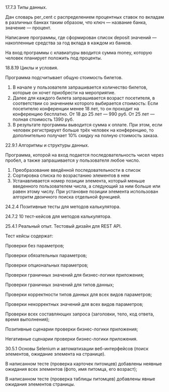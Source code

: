 17.7.3 Типы данных.

Дан словарь per_cent с распределением процентных ставок по вкладам в различных банках таким образом, что ключ — название банка, 
значение — процент.

Написание программы, где сформирован список deposit значений — накопленные средства за год вклада в каждом из банков. 

На вход программы с клавиатуры вводится сумма money, которую человек планирует положить под проценты.

18.8.19 Циклы и условия.

Программа подсчитывает общую стоимость билетов.
1. В начале у пользователя запрашивается количество билетов, которые он хочет приобрести на мероприятие.
2. Далее для каждого билета запрашивается возраст посетителя, в соответствии со значением которого выбирается стоимость:
Если посетителю конференции менее 18 лет, то он проходит на конференцию бесплатно.
От 18 до 25 лет — 990 руб.
От 25 лет — полная стоимость 1390 руб.
3. В результате программы выводится сумма к оплате. При этом, если человек регистрирует больше трёх человек на конференцию,
то дополнительно получает 10% скидку на полную стоимость заказа.

22.9.1 Алгоритмы и структуры данных.

Программа, которой на вход подается последовательность чисел через пробел, а также запрашивается у пользователя любое число.
1. Преобразование введённой последовательности в список
2. Сортировка списка по возрастанию элементов в нем
3. Устанавливается номер позиции элемента, который меньше введенного пользователем числа, а следующий за ним больше или
равен этому числу.
При установке позиции элемента использован алгоритм двоичного поиска отдельной функцией.

24.2.4 Позитивные тесты для методов калькулятора.

24.7.2 10 тест-кейсов для методов калькулятора.

25.4.1 Реальный опыт. Тестовый дизайн для REST API.

Тест кейсы содержат:

Проверки без параметров;

Проверки обязательных параметров;

Проверки опциональных параметров;

Проверки граничных значений для бизнес-логики приложения;

Проверки граничных значений для типов данных;

Проверки корректности типов данных для всех видов параметров;

Проверки некорректных значений для всех видов параметров;

Проверки всех составляющих запроса (заголовки, тело, код ответа, время выполнения);

Позитивные сценарии проверки бизнес-логики приложения;

Негативные сценарии проверки бизнес-логики приложения.

30.5.1 Основы Selenium и автоматизации веб-интерфейсов (поиск элементов, ожидание элемента на странице).

В написанном тесте (проверка карточек питомцев) добавлены неявные ожидания всех элементов (фото, имя питомца, его возраст);

В написанном тесте (проверка таблицы питомцев) добавлены явные ожидания элементов страницы.



